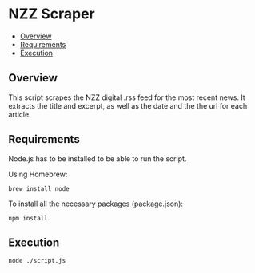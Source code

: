 # NZZ Scraper <!-- omit in toc -->

- [Overview](#overview)
- [Requirements](#requirements)
- [Execution](#execution)


## Overview
This script scrapes the NZZ digital .rss feed for the most recent news. It extracts the title and excerpt, as well as the date and the the url for each article.


## Requirements
Node.js has to be installed to be able to run the script.

Using Homebrew:
~~~
brew install node
~~~

To install all the necessary packages (package.json):
~~~
npm install 
~~~


## Execution
~~~
node ./script.js
~~~
